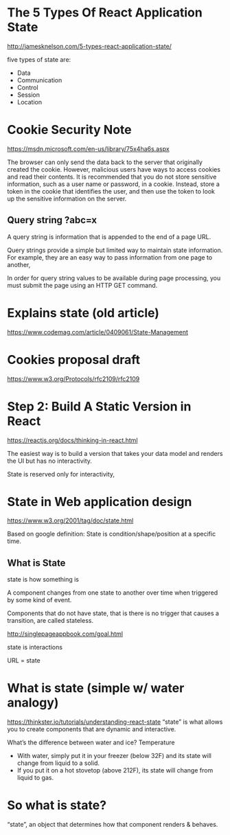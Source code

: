 # The 5 Types Of React Application State

http://jamesknelson.com/5-types-react-application-state/

five types of state are:

* Data
* Communication
* Control
* Session
* Location

# Cookie Security Note
https://msdn.microsoft.com/en-us/library/75x4ha6s.aspx

The browser can only send the data back to the server that originally created the cookie. However, malicious users have ways to access cookies and read their contents. It is recommended that you do not store sensitive information, such as a user name or password, in a cookie. Instead, store a token in the cookie that identifies the user, and then use the token to look up the sensitive information on the server.

## Query string ?abc=x
A query string is information that is appended to the end of a page URL.

Query strings provide a simple but limited way to maintain state information. For example, they are an easy way to pass information from one page to another,

In order for query string values to be available during page processing, you must submit the page using an HTTP GET command. 


# Explains state (old article)
https://www.codemag.com/article/0409061/State-Management

# Cookies proposal draft
https://www.w3.org/Protocols/rfc2109/rfc2109

# Step 2: Build A Static Version in React
https://reactjs.org/docs/thinking-in-react.html

The easiest way is to build a version that takes your data model and renders the UI but has no interactivity.

State is reserved only for interactivity,


# State in Web application design
https://www.w3.org/2001/tag/doc/state.html

Based on google definition: State is condition/shape/position at a specific time.

## What is State

state is how something is

A component changes from one state to another over time when triggered by some kind of event.

Components that do not have state, that is there is no trigger that causes a transition, are called stateless. 

http://singlepageappbook.com/goal.html

state is interactions

URL = state

# What is state (simple w/ water analogy)
https://thinkster.io/tutorials/understanding-react-state
“state” is what allows you to create components that are dynamic and interactive.

What’s the difference between water and ice? Temperature
* With water, simply put it in your freezer (below 32F) and its state will change from liquid to a solid. 
* If you put it on a hot stovetop (above 212F), its state will change from liquid to gas. 

# So what is state?

“state”, an object that determines how that component renders & behaves.
